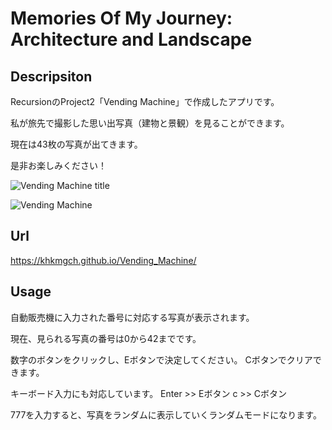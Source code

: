 # Memories Of My Journey: Architecture and Landscape

## Descripsiton
RecursionのProject2「Vending Machine」で作成したアプリです。

私が旅先で撮影した思い出写真（建物と景観）を見ることができます。

現在は43枚の写真が出てきます。

是非お楽しみください！

![Vending Machine title](https://user-images.githubusercontent.com/101968115/168042183-ae16f1db-365c-48d2-8434-ffaebae11192.jpg)

![Vending Machine](https://user-images.githubusercontent.com/101968115/168042205-2b13631b-b59b-4fdd-8bb4-f932b2b3fc8a.jpg)


## Url
https://khkmgch.github.io/Vending_Machine/

## Usage
自動販売機に入力された番号に対応する写真が表示されます。

現在、見られる写真の番号は0から42までです。

数字のボタンをクリックし、Eボタンで決定してください。
Cボタンでクリアできます。

キーボード入力にも対応しています。
Enter >> Eボタン
c >> Cボタン

777を入力すると、写真をランダムに表示していくランダムモードになります。
